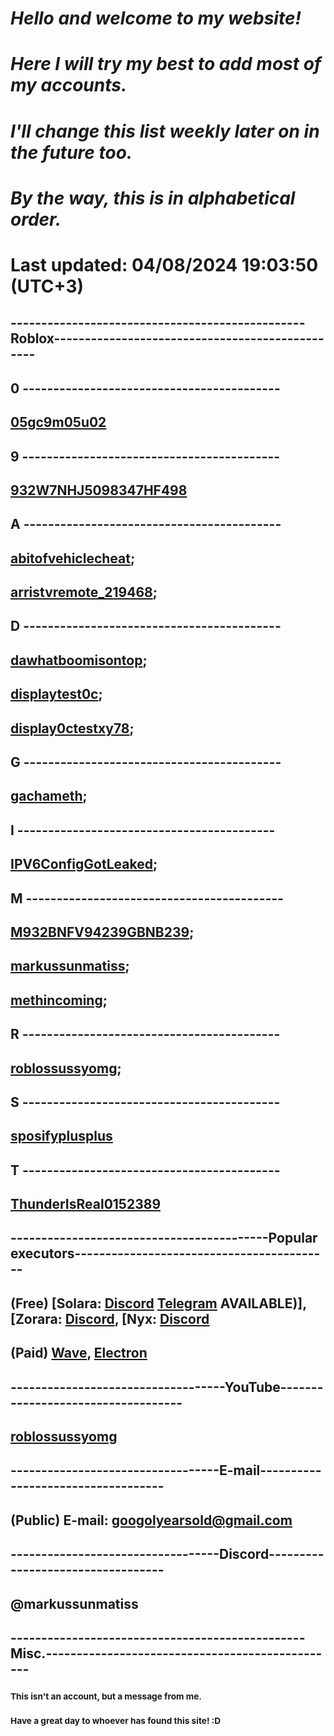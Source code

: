 # **_Hello and welcome to my website!_**

# **_Here I will try my best to add most of my accounts._**

# **_I'll change this list weekly later on in the future too._**

# **_By the way, this is in alphabetical order._**

# **Last updated: 04/08/2024 19:03:50 (UTC+3)**

## ------------------------------------------------Roblox------------------------------------------------

## 0 ------------------------------------------

## [05gc9m05u02](https://www.roblox.com/users/12566170/profile)

## 9 ------------------------------------------

## [932W7NHJ5098347HF498](https://www.roblox.com/users/5855925127/profile)

## A ------------------------------------------

## [abitofvehiclecheat](https://www.roblox.com/users/6055065446/profile);

## [arristvremote_219468](https://www.roblox.com/users/7070947401/profile);

## D ------------------------------------------

## [dawhatboomisontop](https://www.roblox.com/users/6162137615/profile);

## [displaytest0c](https://www.roblox.com/users/5134788949/profile);

## [display0ctestxy78](https://www.roblox.com/users/5157908370/profile);

## G ------------------------------------------

## [gachameth](https://www.roblox.com/users/5351699139/profile);

## I ------------------------------------------

## [IPV6ConfigGotLeaked](https://www.roblox.com/users/5868122895/profile);

## M ------------------------------------------

## [M932BNFV94239GBNB239](https://www.roblox.com/users/6008727051/profile);

## [markussunmatiss](https://www.roblox.com/users/323251463/profile);

## [methincoming](https://www.roblox.com/users/5276991569/profile);

## R ------------------------------------------

## [roblossussyomg](https://www.roblox.com/users/3361892199/profile);

## S ------------------------------------------

## [sposifyplusplus](https://www.roblox.com/users/7010289550/profile)

## T ------------------------------------------

## [ThunderIsReal0152389](https://www.roblox.com/users/7130664484/profile)

## ------------------------------------------Popular executors------------------------------------------

## (Free) [Solara: [Discord](https://discord.gg/) [Telegram](https://t.me/thesolara) AVAILABLE)], [Zorara: [Discord](https://discord.gg/getzorara), [Nyx: [Discord](https://discord.gg/getnyx) 

## (Paid) [Wave](https://getwave.gg/), [Electron](https://nocap.land/)

## -----------------------------------YouTube-----------------------------------

## [roblossussyomg](https://www.youtube.com/@roblossussyomg)

## ----------------------------------E-mail-----------------------------------

## (Public) E-mail: googolyearsold@gmail.com

## ----------------------------------Discord----------------------------------

## @markussunmatiss

## ------------------------------------------------Misc.------------------------------------------------
### <sub>This isn't an account, but a message from me.</sub>
### <sub>Have a great day to whoever has found this site! :D</sub>
